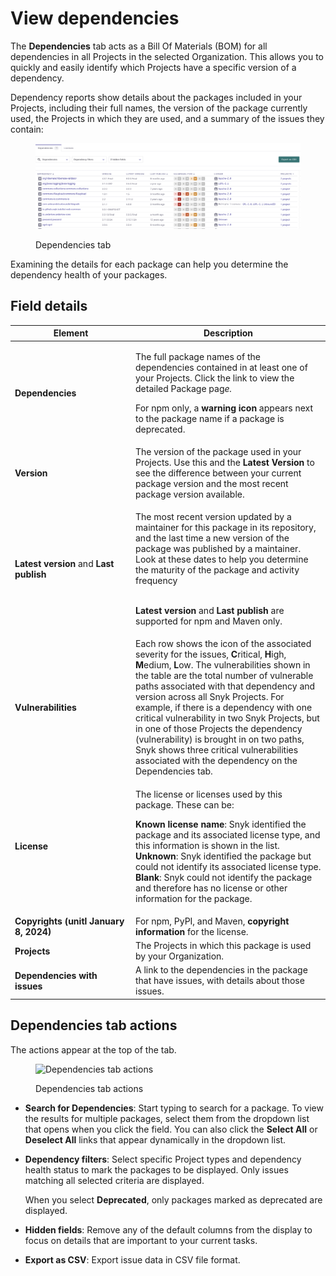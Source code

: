 # View dependencies

The **Dependencies** tab acts as a Bill Of Materials (BOM) for all dependencies in all Projects in the selected Organization. This allows you to quickly and easily identify which Projects have a specific version of a dependency.

Dependency reports show details about the packages included in your Projects, including their full names, the version of the package currently used, the Projects in which they are used, and a summary of the issues they contain:

<div align="left"><figure><img src="../../../.gitbook/assets/image (2) (2) (2) (2).png" alt="Dependencies tab"><figcaption><p>Dependencies tab</p></figcaption></figure></div>

Examining the details for each package can help you determine the dependency health of your packages.

## Field details

<table><thead><tr><th width="179">Element</th><th>Description</th></tr></thead><tbody><tr><td><strong>Dependencies</strong></td><td><p>The full package names of the dependencies contained in at least one of your Projects. Click the link to view the detailed Package pag<em>e.</em></p><p>For npm only, a <strong>warning icon</strong> appears next to the package name if a package is deprecated.</p></td></tr><tr><td><strong>Version</strong></td><td>The version of the package used in your Projects. Use this and the <strong>Latest Version</strong> to see the difference between your current package version and the most recent package version available.</td></tr><tr><td><strong>Latest version</strong> and <strong>Last publish</strong></td><td><p>The most recent version updated by a maintainer for this package in its repository, and the last time a new version of the package was published by a maintainer. Look at these dates to help you determine the maturity of the package and activity frequency</p><p><br><strong>Latest version</strong> and <strong>Last publish</strong> are supported for npm and Maven only.</p></td></tr><tr><td><strong>Vulnerabilities</strong></td><td>Each row shows the icon of the associated severity for the issues, <strong>C</strong>ritical, <strong>H</strong>igh, <strong>M</strong>edium, <strong>L</strong>ow. The vulnerabilities shown in the table are the total number of vulnerable paths associated with that dependency and version across all Snyk Projects. For example, if there is a dependency with one critical vulnerability in two Snyk Projects, but in one of those Projects the dependency (vulnerability) is brought in on two paths, Snyk shows three critical vulnerabilities associated with the dependency on the Dependencies tab.</td></tr><tr><td><strong>License</strong></td><td><p>The license or licenses used by this package. These can be:</p><p><strong>Known license name</strong>: Snyk identified the package and its associated license type, and this information is shown in the list.<br><strong>Unknown</strong>: Snyk identified the package but could not identify its associated license type.<br><strong>Blank</strong>: Snyk could not identify the package and therefore has no license or other information for the package.</p></td></tr><tr><td><strong>Copyrights (unitl January 8, 2024)</strong></td><td>For npm, PyPI, and Maven, <strong>copyright information</strong> for the license.</td></tr><tr><td><strong>Projects</strong></td><td>The Projects in which this package is used by your Organization.</td></tr><tr><td><strong>Dependencies with issues</strong></td><td>A link to the dependencies in the package that have issues, with details about those issues.</td></tr></tbody></table>

## Dependencies tab actions

The actions appear at the top of the tab.

<figure><img src="../../../.gitbook/assets/Screenshot 2023-05-11 at 13.19.55.png" alt="Dependencies tab actions"><figcaption><p>Dependencies tab actions</p></figcaption></figure>

* **Search for Dependencies**: Start typing to search for a package. To view the results for multiple packages, select them from the dropdown list that opens when you click the field. You can also click the **Select All** or **Deselect All** links that appear dynamically in the dropdown list.
*   **Dependency filters**: Select specific Project types and dependency health status to mark the packages to be displayed. Only issues matching all selected criteria are displayed.

    When you select **Deprecated**, only packages marked as deprecated are displayed.
* **Hidden fields**: Remove any of the default columns from the display to focus on details that are important to your current tasks.
* **Export as CSV**: Export issue data in CSV file format.
